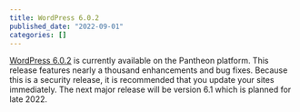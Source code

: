 ```yaml
---
title: WordPress 6.0.2
published_date: "2022-09-01"
categories: []
---
```

[WordPress 6.0.2](https://wordpress.org/news/2022/08/wordpress-6-0-2-security-and-maintenance-release/) is currently available on the Pantheon platform. This release features nearly a thousand enhancements and bug fixes. Because this is a security release, it is recommended that you update your sites immediately. The next major release will be version 6.1 which is planned for late 2022.

